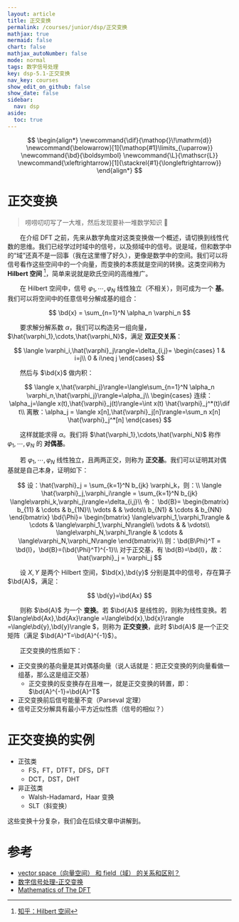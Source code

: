 ```yaml
---
layout: article
title: 正交变换
permalink: /courses/junior/dsp/正交变换
mathjax: true
mermaid: false
chart: false
mathjax_autoNumber: false
mode: normal
tags: 数字信号处理
key: dsp-5.1-正交变换
nav_key: courses
show_edit_on_github: false
show_date: false
sidebar:
  nav: dsp
aside:
  toc: true
---
```


<!--more-->

$$
\begin{align*}
\newcommand{\dif}{\mathop{}\!\mathrm{d}}
\newcommand{\belowarrow}[1]{\mathop{#1}\limits_{\uparrow}}
\newcommand{\bd}{\boldsymbol}
\newcommand{\L}{\mathscr{L}}
\newcommand{\xleftrightarrow}[1]{\stackrel{#1}{\longleftrightarrow}}
\end{align*}
$$

# 正交变换

> 唠唠叨叨写了一大堆，然后发现要补一堆数学知识 🤬

&emsp;&emsp;在介绍 DFT 之前，先来从数学角度对这类变换做一个概述，请切换到线性代数的思维。我们已经学过时域中的信号，以及频域中的信号。说是域，但和数学中的“域”还真不是一回事（我在这里懵了好久），更像是数学中的空间。我们可以将信号看作这些空间中的一个向量，而变换的本质就是空间的转换。这类空间称为 **Hilbert 空间** [^1]，简单来说就是欧氏空间的高维推广。

&emsp;&emsp;在 Hilbert 空间中，信号 $\varphi_1,\cdots,\varphi_N$ 线性独立（不相关），则可成为一个 **基**。我们可以将空间中的任意信号分解成基的组合：

$$
\bd{x} = \sum_{n=1}^N \alpha_n \varphi_n
$$

&emsp;&emsp;要求解分解系数 $\alpha$，我们可以构造另一组向量，$\hat{\varphi_1},\cdots,\hat{\varphi_N}$，满足 **双正交关系**：

$$
\langle \varphi_i,\hat{\varphi}_j\rangle=\delta_{i,j}=
\begin{cases}
1 & i=j\\
0 & i\neq j
\end{cases}
$$

&emsp;&emsp;然后与 $\bd{x}$ 做内积：

$$
\langle x,\hat{\varphi_j}\rangle=\langle\sum_{n=1}^N \alpha_n \varphi_n,\hat{\varphi_j}\rangle=\alpha_j\\
\begin{cases}
连续：\alpha_j=\langle x(t),\hat{\varphi}_j(t)\rangle=\int x(t) \hat{\varphi}_j^*(t)\dif t\\
离散：\alpha_j = \langle x[n],\hat{\varphi}_j[n]\rangle=\sum_n x[n] \hat{\varphi}_j^*[n]
\end{cases}
$$

&emsp;&emsp;这样就能求得 $\alpha$。我们将 $\hat{\varphi_1},\cdots,\hat{\varphi_N}$ 称作 $\varphi_1,\cdots,\varphi_N$ 的 **对偶基**。

&emsp;&emsp;若 $\varphi_1,\cdots,\varphi_N$ 线性独立，且两两正交，则称为 **正交基**。我们可以证明其对偶基就是自己本身，证明如下：

$$
设：\hat{\varphi}_j = \sum_{k=1}^N b_{jk} \varphi_k，则：\\
\langle \hat{\varphi}_j,\varphi_i\rangle = \sum_{k=1}^N b_{jk} \langle\varphi_k,\varphi_j\rangle=\delta_{i,j}\\
令：
\bd{B}=
\begin{bmatrix}
b_{11} & \cdots & b_{1N}\\
\vdots & & \vdots\\
b_{N1} & \cdots & b_{NN}
\end{bmatrix}
\bd{\Phi}=
\begin{bmatrix}
\langle\varphi_1,\varphi_1\rangle & \cdots & \langle\varphi_1,\varphi_N\rangle\\
\vdots & & \vdots\\
\langle\varphi_N,\varphi_1\rangle & \cdots & \langle\varphi_N,\varphi_N\rangle
\end{bmatrix}\\
则：\bd{B\Phi}^T = \bd{I}，\bd{B}=(\bd{\Phi}^T)^{-1}\\
对于正交基，有 \bd{B}=\bd{I}，故：\hat{\varphi}_j = \varphi_j
$$

&emsp;&emsp;设 $X,Y$ 是两个 Hilbert 空间，$\bd{x},\bd{y}$ 分别是其中的信号，存在算子 $\bd{A}$，满足：

$$
\bd{y}=\bd{Ax}
$$

&emsp;&emsp;则称 $\bd{A}$ 为一个 **变换**。若 $\bd{A}$ 是线性的，则称为线性变换。若 $\langle\bd{Ax},\bd{Ax}\rangle =\langle\bd{x},\bd{x}\rangle =\langle\bd{y},\bd{y}\rangle $，则称为 **正交变换**，此时 $\bd{A}$ 是一个正交矩阵（满足 $\bd{A}^T=\bd{A}^{-1}$）。

[^1]: [知乎：Hilbert 空间](https://zhuanlan.zhihu.com/p/113197869)

&emsp;&emsp;正交变换的性质如下：

- 正交变换的基向量是其对偶基向量（说人话就是：把正交变换的列向量看做一组基，那么这是组正交基）
  - 正交变换的反变换存在且唯一，就是正交变换的转置，即：$\bd{A}^{-1}=\bd{A}^T$
- 正交变换前后信号能量不变（Parseval 定理）
- 信号正交分解具有最小平方近似性质（信号的相似？）

# 正交变换的实例

- 正弦类
  - FS，FT，DTFT，DFS，DFT
  - DCT，DST，DHT
- 非正弦类
  - Walsh-Hadamard，Haar 变换
  - SLT（斜变换）

这些变换十分复杂，我们会在后续文章中讲解到。

# 参考

- [vector space（向量空间） 和 field（域） 的关系和区别？](https://www.zhihu.com/question/280096589)
- [数字信号处理-正交变换](https://wenku.baidu.com/view/64e924336137ee06eef918de.html)
- [Mathematics of The DFT](https://www.dsprelated.com/freebooks/mdft/)
